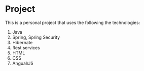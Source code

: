 # Project
This is a personal project that uses the following the technologies:
  1) Java
  2) Spring, Spring Security
  3) Hibernate
  4) Rest services
  5) HTML
  6) CSS
  7) AngualrJS
  

